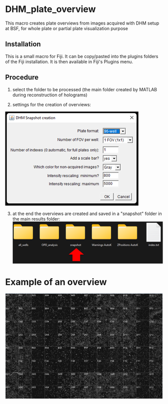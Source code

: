 # DHM_plate_overview
This macro creates plate overviews from images acquired with DHM setup at BSF, for whole plate or partial plate visualization purpose

## Installation
This is a small macro for Fiji. It can be copy/pasted into the plugins folders of the Fiji installation. It is then available in Fiji's Plugins menu.

## Procedure
1) select the folder to be processed (the main folder created by MATLAB during reconstruction of holograms)

2) settings for the creation of overviews:

![Image](https://github.com/FabienKuttler/DHM_plate_overview/blob/main/DHM.png)

3) at the end the overviews are created and saved in a "snapshot" folder in the main results folder:
![Image](https://github.com/FabienKuttler/DHM_plate_overview/blob/main/results.png)

# Example of an overview
![Image](https://github.com/FabienKuttler/DHM_plate_overview/blob/main/example.png)


